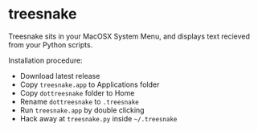 treesnake
=========

Treesnake sits in your MacOSX System Menu, and displays text recieved from your Python scripts.

Installation procedure: 
  - Download latest release
  - Copy `treesnake.app` to Applications folder
  - Copy `dottreesnake` folder to Home
  - Rename `dottreesnake` to `.treesnake`
  - Run `treesnake.app` by double clicking
  - Hack away at `treesnake.py` inside `~/.treesnake`

